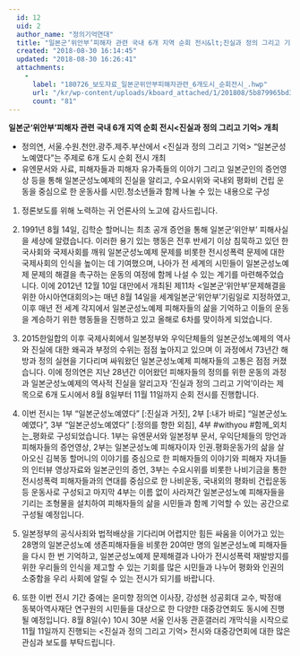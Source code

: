 ```yaml
---
  id: 12
  uid: 2
  author_name: "정의기억연대"
  title: "일본군‘위안부’피해자 관련 국내 6개 지역 순회 전시&lt;진실과 정의 그리고 기억&gt; 개최"
  created: "2018-08-30 16:14:45"
  updated: "2018-08-30 16:26:41"
  attachments: 
    - 
      label: "180726_보도자료_일본군위안부피해자관련_6개도시_순회전시_.hwp"
      url: "/kr/wp-content/uploads/kboard_attached/1/201808/5b879965bd3c36417742.hwp"
      count: "81"
---
```

**일본군‘위안부’피해자 관련 국내 6개 지역 순회 전시<진실과 정의 그리고 기억> 개최**
 
- 정의연, 서울.수원.천안.광주.제주.부산에서 <진실과 정의 그리고 기억> “일본군성노예였다”는 주제로 6개 도시 순회 전시 개최 
- 유엔문서와 사료, 피해자들과 피해자 유가족들의 이야기 그리고 일본군인의 증언영상 등을 통해 일본군성노예제의 진실을 알리고, 수요시위와 국내외 평화비 건립 운동을 중심으로 한 운동사를 시민.청소년들과 함께 나눌 수 있는 내용으로 구성

1. 정론보도를 위해 노력하는 귀 언론사의 노고에 감사드립니다. 

2. 1991년 8월 14일, 김학순 할머니는 최초 공개 증언을 통해 일본군‘위안부’ 피해사실을 세상에 알렸습니다. 이러한 용기 있는 행동은 전후 반세기 이상 침묵하고 있던 한국사회와 국제사회를 깨워 일본군성노예제 문제를 비롯한 전시성폭력 문제에 대한 국제사회의 인식을 높이는 데 기여했으며, 나아가 전 세계의 시민들이 일본군성노예제 문제의 해결을 촉구하는 운동의 여정에 함께 나설 수 있는 계기를 마련해주었습니다. 
이에 2012년 12월 10일 대만에서 개최된 제11차 <일본군‘위안부’문제해결을 위한 아시아연대회의>는 매년 8월 14일을 세계일본군‘위안부’기림일로 지정하였고, 이후 매년 전 세계 각지에서 일본군성노예제 피해자들의 삶을 기억하고 이들의 운동을 계승하기 위한 행동들을 진행하고 있고 올해로 6차를 맞이하게 되었습니다. 

3. 2015한일합의 이후 국제사회에서 일본정부와 우익단체들의 일본군성노예제의 역사와 진실에 대한 왜곡과 부정의 수위는 점점 높아지고 있으며 이 과정에서 73년간 해방과 정의 실현을 기다리며 싸워왔던 일본군성노예제 피해자들의 고통은 점점 커졌습니다. 이에 정의연은 지난 28년간 이어왔던 피해자들의 정의를 위한 운동의 과정과 일본군성노예제의 역사적 진실을 알리고자 ‘진실과 정의 그리고 기억’이라는 제목으로 6개 도시에서 8월 8일부터 11월 11일까지 순회 전시를 진행합니다. 

4. 이번 전시는 1부 “일본군성노예였다” \[:진실과 거짓\], 2부 \[:내가 바로\] “일본군성노예였다”, 3부 “일본군성노예였다” \[:정의를 향한 외침\], 4부 #withyou #함께_외치는_평화로 구성되었습니다. 1부는 유엔문서와 일본정부 문서, 우익단체들의 망언과 피해자들의 증언영상, 2부는 일본군성노예 피해자이자 인권.평화운동가의 삶을 살아오신 김복동 할머니의 이야기를 중심으로 한 피해자들의 이야기와 피해자 자녀들의 인터뷰 영상자료와 일본군인의 증언, 3부는 수요시위를 비롯한 나비기금을 통한 전시성폭력 피해자들과의 연대를 중심으로 한 나비운동, 국내외의 평화비 건립운동 등 운동사로 구성되고 마지막 4부는 이름 없이 사라져간 일본군성노예 피해자들을 기리는 조형물을 설치하여 피해자들의 삶을 시민들과 함께 기억할 수 있는 공간으로 구성될 예정입니다. 

5. 일본정부의 공식사죄와 법적배상을 기다리며 어렵지만 힘든 싸움을 이어가고 있는 28명의 일본군성노예 생존피해자들을 비롯한 20여만 명의 일본군성노예 피해자들을 다시 한 번 기억하고, 일본군성노예제 문제해결과 나아가 전시성폭력 재발방지를 위한 우리들의 인식을 제고할 수 있는 기회를 많은 시민들과 나누어 평화와 인권의 소중함을 우리 사회에 알릴 수 있는 전시가 되기를 바랍니다. 

6. 또한 이번 전시 기간 중에는 윤미향 정의연 이사장, 강성현 성공회대 교수, 박정애 동북아역사재단 연구원의 시민들을 대상으로 한 다양한 대중강연회도 동시에 진행될 예정입니다. 8월 8일(수) 10시 30분 서울 인사동 관훈갤러리 개막식을 시작으로 11월 11일까지 진행되는 <진실과 정의 그리고 기억> 전시와 대중강연회에 대한 많은 관심과 보도를 부탁드립니다.